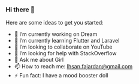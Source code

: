 ### Hi there 👋

Here are some ideas to get you started:

- 🔭 I’m currently working on Dream
- 🌱 I’m currently learning Flutter and Laravel
- 👯 I’m looking to collaborate on YouTube
- 🤔 I’m looking for help with StackOverflow
- 💬 Ask me about Girl
- 📫 How to reach me: Ihsan.fajardan@gmail.com
- ⚡ Fun fact: I have a mood booster doll
